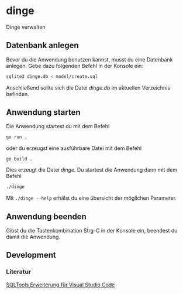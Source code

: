 # dinge

Dinge verwalten

## Datenbank anlegen

Bevor du die Anwendung benutzen kannst, musst du eine Datenbank anlegen. Gebe dazu folgenden Befehl in der Konsole ein:

```bash
sqlite3 dinge.db < model/create.sql
```

Anschließend sollte sich die Datei *dinge.db* im aktuellen Verzeichnis befinden.

## Anwendung starten

Die Anwendung startest du mit dem Befehl

```bash
go run .
```

oder du erzeugst eine ausführbare Datei mit dem Befehl

```code
go build .
```

Dies erzeugt die Datei *dinge*. Du startest die Anwendung dann mit dem Befehl

```bash
./dinge
```

Mit `./dinge --help` erhälst du eine übersicht der möglichen Parameter.

## Anwendung beenden

Gibst du die Tastenkombination <key>Strg</key>-<key>C</key> in der Konsole ein, beendest du damit die Anwendung.

## Development

### Literatur

[SQLTools Erweiterung für Visual Studio Code](https://vscode-sqltools.mteixeira.dev/en/home)
